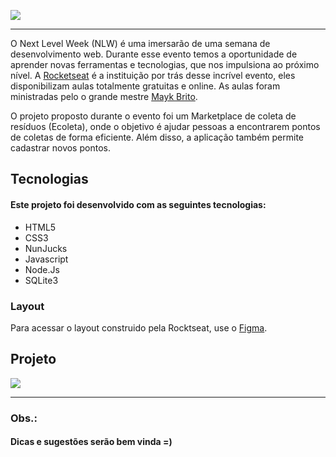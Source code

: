 ![](https://imgur.com/KTXQKS7.png)

------------


O Next Level Week (NLW) é uma imersarão de uma semana de desenvolvimento web. Durante esse evento temos a oportunidade de aprender novas ferramentas e tecnologias, que nos impulsiona ao próximo nível. A [Rocketseat](https://rocketseat.com.br/ "Rocketseat") é a instituição por trás desse incrível evento, eles disponibilizam aulas totalmente gratuitas e online. As aulas foram ministradas pelo o grande mestre [Mayk Brito](https://github.com/maykbrito "Mayk Brito").

O projeto proposto durante o evento foi um Marketplace de coleta de resíduos (Ecoleta), onde o objetivo é ajudar pessoas a encontrarem pontos de coletas de forma eficiente. Além disso, a aplicação também permite cadastrar novos pontos.


## Tecnologias
#### Este projeto foi desenvolvido com as seguintes tecnologias:

- HTML5
- CSS3
- NunJucks
- Javascript
- Node.Js
- SQLite3

### Layout

Para acessar o layout construido pela Rocktseat, use o [Figma](https://www.figma.com/file/1SxgOMojOB2zYT0Mdk28lB/?viewer=1&node-id= "Figma").


## Projeto
![](https://i.imgur.com/WfQGquU.png)

---

### Obs.:
#### Dicas e sugestões serão bem vinda =)
